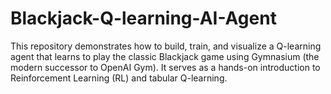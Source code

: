 # Blackjack-Q-learning-AI-Agent
This repository demonstrates how to build, train, and visualize a Q-learning agent that learns to play the classic Blackjack game using Gymnasium (the modern successor to OpenAI Gym). It serves as a hands-on introduction to Reinforcement Learning (RL) and tabular Q-learning.
